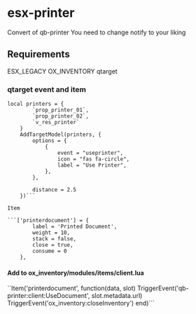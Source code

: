 # esx-printer
Convert of qb-printer
You need to change notify to your liking

## Requirements
ESX_LEGACY
OX_INVENTORY
qtarget
### qtarget event and item

```
local printers = {
		`prop_printer_01`,
		`prop_printer_02`,
		`v_res_printer`
	}
	AddTargetModel(printers, {
        options = {
            {
                event = "useprinter",
                icon = "fas fa-circle",
                label = "Use Printer",
            },
        },
            
        distance = 2.5
    })```
    
Item

```['printerdocument'] = {
		label = 'Printed Document',
		weight = 10,
		stack = false,
		close = true,
		consume = 0
    },

```
#### Add to ox_inventory/modules/items/client.lua
``Item('printerdocument', function(data, slot)
	TriggerEvent('qb-printer:client:UseDocument', slot.metadata.url)
	TriggerEvent('ox_inventory:closeInventory')
end)```


